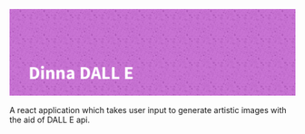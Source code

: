 <!-- #  Dinna DALL E-->

![Dinna DALL E](./Dinna%20DALL%20E-banner.png)

A react application which takes user input to generate artistic images with the aid of DALL E api.
